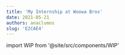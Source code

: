 ```yaml
---
title: 'My Internship at Woowa Bros'
date: 2021-05-21
authors: anaclumos
slug: 'E2CAE4'
---
```


import WIP from '@site/src/components/WIP'

<WIP state="translating" />

